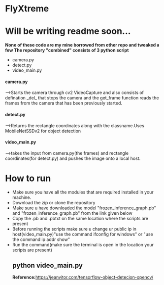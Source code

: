 # FlyXtreme
# Will be writing readme soon...
<b> None of these code are my mine borrowed from other repo and tweaked a few </b>
<b> The repository "combined" consists of 3 python script </b> 
<ul>
<li> camera.py </li>
<li> detect.py </li>
 <li>video_main.py</li>
</ul>
 <h4>camera.py</h4>
  <div>-->Starts the camera through cv2 VideoCapture and also consists of defination  _del_ that stops the camera and the                    get_frame function reads the frames from the camera that has been previously started.</div>
 <h4>detect.py</h4>-->Returns the rectangle coordinates along with the classname.Uses MobileNetSSDv2 for object detection
 <h4>video_main.py</h4>-->takes the input from camera.py(the frames) and rectangle coordinates(for detect.py) and pushes the image onto a local host.
 
 <h1>How to run</h1>
 <ul>
 <li>Make sure you have all the modules that are required installed in your machine.</li>
 <li>Download the zip or clone the repository</li>
 <li>Make sure u have downloaded the model "frozen_inference_graph.pb" and "frozen_inference_graph.pb" from the link given below</li>
 <li>Copy the .pb and .pbtxt on the same location where the scripts are present</li>
 <li>Before running the scripts make sure u change ur public ip in host(video_main.py)"use the command ifconfig for windows" or "use the command ip addr show"</li>
 <li>Run the command(make sure the terminal is open in the location your scripts are present)</li>
 
<h2> python video_main.py </h2>
 
 
<b> Reference:</b><link>https://jeanvitor.com/tensorflow-object-detecion-opencv/</link>
